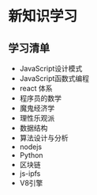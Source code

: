 ﻿# 新知识学习

## 学习清单

- JavaScript设计模式
- JavaScript函数式编程
- react 体系
- 程序员的数学
- 魔鬼经济学
- 理性乐观派
- 数据结构
- 算法设计与分析
- nodejs
- Python
- 区块链
- js-ipfs
- V8引擎